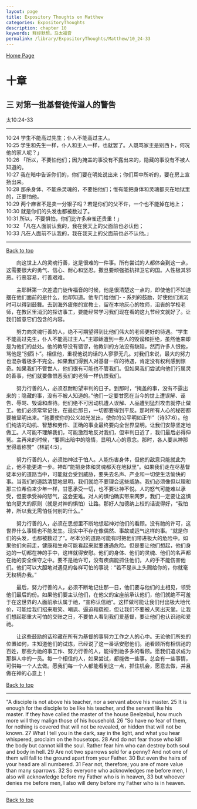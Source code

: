 ```yaml
---
layout: page
title: Expository Thoughts on Matthew
categories: ExpositoryThoughts
description: chapter 10
keywords: 释经默想，马太福音
permalink: /library/ExpositoryThoughts/Matthew/10_24-33
---
```

[ Home Page ]({{site.baseurl}}/index) <br>

<a name="0"></a>
# 十章 

## 三 对第一批基督徒传道人的警告

太10:24-33

***

10:24 学生不能高过先生；仆人不能高过主人。<br>
10:25 学生和先生一样，仆人和主人一样，也就罢了。人既骂家主是别西卜，何况他的家人呢？」<br>
10:26 「所以，不要怕他们；因为掩盖的事没有不露出来的，隐藏的事没有不被人知道的。<br>
10:27 我在暗中告诉你们的，你们要在明处说出来；你们耳中所听的，要在房上宣扬出来。<br>
10:28 那杀身体、不能杀灵魂的，不要怕他们；惟有能把身体和灵魂都灭在地狱里的，正要怕他。<br>
10:29 两个麻雀不是卖一分银子吗？若是你们的父不许，一个也不能掉在地上；<br>
10:30 就是你们的头发也都被数过了。<br>
10:31 所以，不要惧怕，你们比许多麻雀还贵重！」<br>
10:32 「凡在人面前认我的，我在我天上的父面前也必认他；<br>
10:33 凡在人面前不认我的，我在我天上的父面前也必不认他。」<br>

***

[Back to top](#0)

&emsp;&emsp;向这世上人的灵魂行善，这是很难的一件事。所有尝试的人都体会到这一点，这需要很大的勇气、信心、耐心和坚忍。撒旦要顽强抵抗捍卫它的国。人性极其邪恶。行恶容易，行善艰难。

&emsp;&emsp;主耶稣第一次差遣门徒传福音的时候，他是很清楚这一点的，即使他们不知道摆在他们面前的是什么，他却知道。他专门给他们- - 系列的鼓励，好使他们消沉时可以得到鼓舞。去到海外疲倦的宣教士，留在本地灰心的牧师，沮丧的学校老师，在教区里消沉的探访事工，要能经常学习我们现在看的这九节经文就好了。让我们留意它们包含的内容。

&emsp;&emsp;努力向灵魂行善的人，绝不可期望得到比他们伟大的老师更好的待遇。“学生不能高过先生，仆人不能高过主人。”主耶稣遭到一些人的毁谤和拒绝，虽然他来却是为他们的益处。他的教导没有错谬，他教训的方法没有缺陷，然而许多人恨他，骂他是“别西卜”。相信他，重视他说的话的人寥寥无几。对我们来说，最大的努力也混杂着极多不完全。如果我们得到人对基督一样的待遇，肯定没有权利感到惊奇。如果我们不管世人，他们很有可能也不管我们。但如果我们尝试向他们行属灵的善事，他们就要像恨恶我们的老师一样仇恨我们。

&emsp;&emsp;努力行善的人，必须忍耐盼望审判的日子。到那时，“掩盖的事，没有不露出来的；隐藏的事，没有不被人知道的。”他们一定要甘愿在当今的世上遭误解、诬告、辱骂、毁谤和虐待。他们绝不可因动机遭人误解、人品遭到猛烈攻击就停止做工。他们必须常常记住，在最后那日，一切都要得到平反。那时所有人心的秘密都要被显明出来。“祂要使你的公义如光发出，使你的公平明如正午”（诗37:6）。他们纯洁的动机、智慧和劳作、正确的事业最终要向全世界显明。让我们安静坚定地做工。人可能不理解我们，可能激烈地反对我们，但审判日近了，我们最后必得伸冤。主再来的时候，“要照出暗中的隐情，显明人心的意念。那时，各人要从神那里得着称赞”（林前4:5）。

&emsp;&emsp;努力行善的人，必须怕神过于怕人。人能伤害身体，但他的敌意只能就此为止，他不能更进一步。神却“能把身体和灵魂都灭在地狱里”。如果我们走在尽基督徒本分的道路当中，可能就会受到威胁，要失去名声、产业和一切使生活愉快的事。当我们的道路清楚地显明，我们就绝不要理会这些威胁。我们必须像但以理和那三位希伯来少年一样，甘愿承受一切，也不要让神不悦。人的怒气可能难以承受，但要承受神的怒气，这会更难。对人的惧怕确实带来网罗，我们一定要让这惧怕向更大的原则（就是对神的惧怕）让路。那好人加德纳上校的话说得好，“我怕神，所以我无需怕任何别的什么。”

&emsp;&emsp;努力行善的人，必须在思想里不断地想起神对他们的看顾。没有祂的许可，这世界什么事情也不能发生。现实中不存在像偶然、事故或运气这样的事。“就是你们的头发，也都被数过了”。尽本分的道路可能有时把他们带进极大的危险中。如果他们向前走，健康和生命可能看起来就要遭遇危险。但是要让他们想起，他们身边的一切都在神的手中，这样就得安慰。他们的身体、他们的灵魂、他们的名声都在祂的安全保守之中。要不是祂许可，没有疾病能抓住他们，人的手不能伤害他们。他们可以大胆地对遇见的各样可怕的事说：“若不是从上头赐给你的，你就毫无权柄办我。”

&emsp;&emsp;最后，努力行善的人，必须不断地记住那一日，他们要与他们的主相见，领受他们最后的份。如果他们要主认他们，在他父的宝座前承认他们，他们就绝不可羞于在这世界的人面前承认属于祂，“宣称认信祂”。这样做可能让我们付出极大地代价，可能给我们招来取笑、嘲讽、逼迫和藐视，但让我们不要被人笑出天堂。让我们想起那重大可怕的交账之日，不要怕人看到我们爱基督，要让他们也认识祂和爱祂。

&emsp;&emsp;让这些鼓励的话珍藏在所有为基督的事努力工作之人的心中。无论他们所处的位置如何，主知道他们的试炼，已经说了这一番话安慰他们。祂看顾所有相信祂的百姓，那些为祂的事工作、努力行善的人，能得到祂多多的看顾。愿我们追求成为那群人中的一员。每一个相信的人，如果尝试，都能做一些事。总会有一些事情，可供每一个人去做。愿我们每一个人都能看到这一点，抓住机会，愿意去做，并且做在神的心意上！

[Back to top](#0)

***

"A disciple is not above his teacher, nor a servant above his master. 25 It is enough for the disciple to be like his teacher, and the servant like his master. If they have called the master of the house Beelzebul, how much more will they malign those of his household. 26 "So have no fear of them, for nothing is covered that will not be revealed, or hidden that will not be known. 27 What I tell you in the dark, say in the light, and what you hear whispered, proclaim on the housetops. 28 And do not fear those who kill the body but cannot kill the soul. Rather fear him who can destroy both soul and body in hell. 29 Are not two sparrows sold for a penny? And not one of them will fall to the ground apart from your Father. 30 But even the hairs of your head are all numbered. 31 Fear not, therefore; you are of more value than many sparrows. 32 So everyone who acknowledges me before men, I also will acknowledge before my Father who is in heaven, 33 but whoever denies me before men, I also will deny before my Father who is in heaven.

***

[Back to top](#0)
